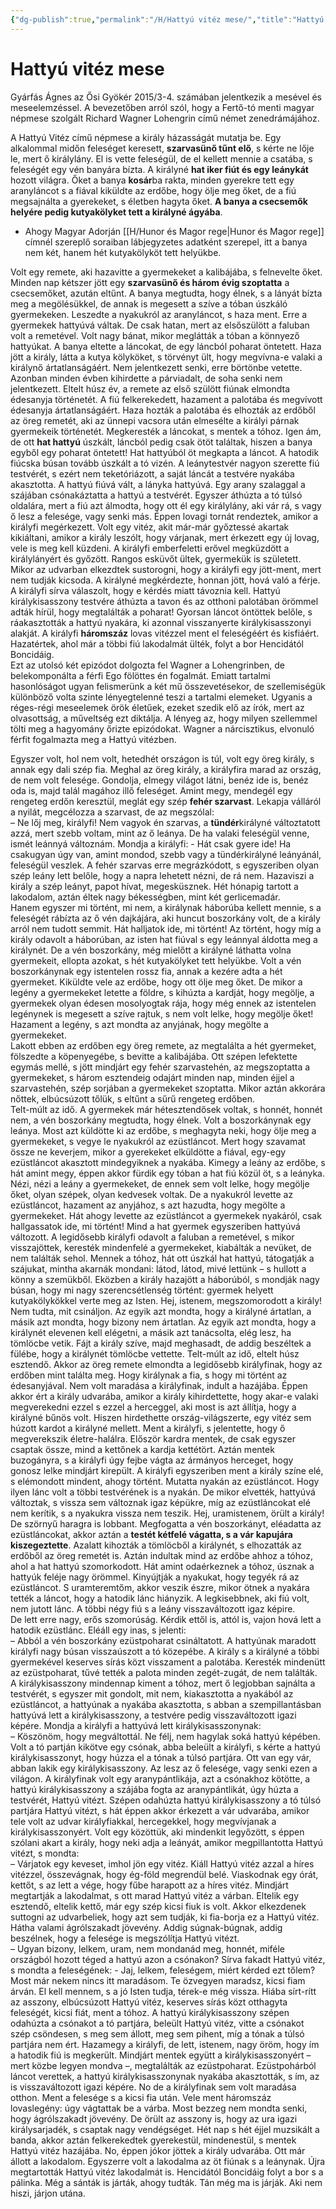 ```yaml
---
{"dg-publish":true,"permalink":"/H/Hattyú vitéz mese/","title":"Hattyú vitéz mese","created":"2024-05-01T15:05","updated":"2024-05-02T19:15"}
---
```



# Hattyú vitéz mese

Gyárfás Ágnes az Ősi Gyökér 2015/3-4. számában jelentkezik a mesével és meseelemzéssel. A bevezetőben arról szól, hogy a Fertő-tó menti magyar népmese szolgált Richard Wagner Lohengrin című német zenedrámájához.  

A Hattyú Vitéz című népmese a király házasságát mutatja be. Egy alkalommal midőn feleséget keresett, **szarvasünő tűnt elő**, s kérte ne lője le, mert ő királylány. El is vette feleségül, de el kellett mennie a csatába, s feleségét egy vén banyára bízta. A királyné **hat iker fiút és egy leánykát** hozott világra. Őket a banya **kosár**ba rakta, minden gyerekre tett egy aranyláncot s a fiával kiküldte az erdőbe, hogy ölje meg őket, de a fiú megsajnálta a gyerekeket, s életben hagyta őket. **A banya a csecsemők helyére pedig kutyakölyket tett a királyné ágyába**.  
- Ahogy Magyar Adorján [[H/Hunor és Magor rege\|Hunor és Magor rege]] címnél szereplő soraiban lábjegyzetes adatként szerepel, itt a banya nem két, hanem hét kutyakölyköt tett helyükbe.

Volt egy remete, aki hazavitte a gyermekeket a kalibájába, s felnevelte őket. Minden nap kétszer jött egy **szarvasünő és három évig szoptatta** a csecsemőket, azután eltűnt. A banya megtudta, hogy élnek, s a lányát bízta meg a megölésükkel, de annak is megesett a szíve a tóban úszkáló gyermekeken. Leszedte a nyakukról az aranyláncot, s haza ment. Erre a gyermekek hattyúvá váltak. De csak hatan, mert az elsőszülött a faluban volt a remetével. Volt nagy bánat, mikor meglátták a tóban a könnyező hattyúkat. A banya eltette a láncokat, de egy láncból poharat öntetett. Haza jött a király, látta a kutya kölyköket, s törvényt ült, hogy megvívna-e valaki a királynő ártatlanságáért. Nem jelentkezett senki, erre börtönbe vetette. Azonban minden évben kihirdette a párviadalt, de soha senki nem jelentkezett. Eltelt húsz év, a remete az első szülött fiúnak elmondta édesanyja történetét. A fiú felkerekedett, hazament a palotába és megvívott édesanyja ártatlanságáért. Haza hozták a palotába és elhozták az erdőből az öreg remetét, aki az ünnepi vacsora után elmesélte a királyi párnak gyermekeik történetét. Megkeresték a láncokat, s mentek a tóhoz. Igen ám, de ott **hat hattyú** úszkált, láncból pedig csak ötöt találtak, hiszen a banya egyből egy poharat öntetett! Hat hattyúból öt megkapta a láncot. A hatodik fiúcska búsan tovább úszkált a tó vizén. A leánytestvér nagyon szerette fiú testvérét, s ezért nem teketóriázott, a saját láncát a testvére nyakába akasztotta. A hattyú fiúvá vált, a lányka hattyúvá. Egy arany szalaggal a szájában csónakáztatta a hattyú a testvérét. Egyszer áthúzta a tó túlsó oldalára, mert a fiú azt álmodta, hogy ott él egy királylány, aki vár rá, s vagy ő lesz a felesége, vagy senki más. Éppen lovagi tornát rendeztek, amikor a királyfi megérkezett. Volt egy vitéz, akit már-már győztessé akartak kikiáltani, amikor a király leszólt, hogy várjanak, mert érkezett egy új lovag, vele is meg kell küzdeni. A királyfi emberfeletti erővel megküzdött a királylányért és győzött. Rangos esküvőt ültek, gyermekük is született. Mikor az udvarban elkezdtek sustorogni, hogy a királyfi egy jött-ment, mert nem tudják kicsoda. A királyné megkérdezte, honnan jött, hová való a férje. A királyfi sírva válaszolt, hogy e kérdés miatt távoznia kell. Hattyú királykisasszony testvére áthúzta a tavon és az otthoni palotában örömmel adták hírül, hogy megtalálták a poharat! Gyorsan láncot öntöttek belőle, s ráakasztották a hattyú nyakára, ki azonnal visszanyerte királykisasszonyi alakját. A királyfi **háromszáz** lovas vitézzel ment el feleségéért és kisfiáért. Hazatértek, ahol már a többi fiú lakodalmát ülték, folyt a bor Hencidától Boncidáig.  
Ezt az utolsó két epizódot dolgozta fel Wagner a Lohengrinben, de belekomponálta a férfi Ego fölöttes én fogalmát. Emiatt tartalmi hasonlóságot ugyan felismerünk a két mű összevetésekor, de szellemiségük különböző volta szinte lényegtelenné teszi a tartalmi elemeket. Ugyanis a réges-régi meseelemek örök életűek, ezeket szedik elő az írók, mert az olvasottság, a műveltség ezt diktálja. A lényeg az, hogy milyen szellemmel tölti meg a hagyomány őrizte epizódokat. Wagner a nárcisztikus, elvonuló férfit fogalmazta meg a Hattyú vitézben.  

Egyszer volt, hol nem volt, hetedhét országon is túl, volt egy öreg király, s annak egy dali szép fia. Meghal az öreg király, a királyfira marad az ország, de nem volt felesége. Gondolja, elmegy világot látni, benéz ide is, benéz oda is, majd talál magához illő feleséget. Amint megy, mendegél egy rengeteg erdőn keresztül, meglát egy szép **fehér szarvast**. Lekapja válláról a nyilát, megcélozza a szarvast, de az megszólal:  
– Ne lőj meg, királyfi! Nem vagyok én szarvas, a **tündér**királyné változtatott azzá, mert szebb voltam, mint az ő leánya. De ha valaki feleségül venne, ismét leánnyá változnám. Mondja a királyfi: - Hát csak gyere ide! Ha csakugyan úgy van, amint mondod, szebb vagy a tündérkirályné leányánál, feleségül veszlek. A fehér szarvas erre megrázkódott, s egyszeriben olyan szép leány lett belőle, hogy a napra lehetett nézni, de rá nem. Hazaviszi a király a szép leányt, papot hívat, megesküsznek. Hét hónapig tartott a lakodalom, aztán éltek nagy békességben, mint két gerlicemadár.  
Hanem egyszer mi történt, mi nem, a királynak háborúba kellett mennie, s a feleségét rábízta az ő vén dajkájára, aki huncut boszorkány volt, de a király arról nem tudott semmit. Hát halljatok ide, mi történt! Az történt, hogy míg a király odavolt a háborúban, az isten hat fiúval s egy leánnyal áldotta meg a királynét. De a vén boszorkány, még mielőtt a királyné láthatta volna gyermekeit, ellopta azokat, s hét kutyakölyket tett helyükbe. Volt a vén boszorkánynak egy istentelen rossz fia, annak a kezére adta a hét gyermeket. Kiküldte vele az erdőbe, hogy ott ölje meg őket. De mikor a legény a gyermekeket letette a földre, s kihúzta a kardját, hogy megölje, a gyermekek olyan édesen mosolyogtak rája, hogy még ennek az istentelen legénynek is megesett a szíve rajtuk, s nem volt lelke, hogy megölje őket! Hazament a legény, s azt mondta az anyjának, hogy megölte a gyermekeket.  
Lakott ebben az erdőben egy öreg remete, az megtalálta a hét gyermeket, fölszedte a köpenyegébe, s bevitte a kalibájába. Ott szépen lefektette egymás mellé, s jött mindjárt egy fehér szarvastehén, az megszoptatta a gyermekeket, s három esztendeig odajárt minden nap, minden éjjel a szarvastehén, szép sorjában a gyermekeket szoptatta. Mikor aztán akkorára nőttek, elbúcsúzott tőlük, s eltűnt a sűrű rengeteg erdőben.  
Telt-múlt az idő. A gyermekek már hétesztendősek voltak, s honnét, honnét nem, a vén boszorkány megtudta, hogy élnek. Volt a boszorkánynak egy leánya. Most azt küldötte ki az erdőbe, s meghagyta neki, hogy ölje meg a gyermekeket, s vegye le nyakukról az ezüstláncot. Mert hogy szavamat össze ne keverjem, mikor a gyerekeket elküldötte a fiával, egy-egy ezüstláncot akasztott mindegyiknek a nyakába. Kimegy a leány az erdőbe, s hát amint megy, éppen akkor fürdik egy tóban a hat fiú közül öt, s a leányka. Nézi, nézi a leány a gyermekeket, de ennek sem volt lelke, hogy megölje őket, olyan szépek, olyan kedvesek voltak. De a nyakukról levette az ezüstláncot, hazament az anyjához, s azt hazudta, hogy megölte a gyermekeket. Hát ahogy levette az ezüstláncot a gyermekek nyakáról, csak hallgassatok ide, mi történt! Mind a hat gyermek egyszeriben hattyúvá változott. A legidősebb királyfi odavolt a faluban a remetével, s mikor visszajöttek, keresték mindenfelé a gyermekeket, kiabálták a nevüket, de nem találták sehol. Mennek a tóhoz, hát ott úszkál hat hattyú, tátogatják a szájukat, mintha akarnák mondani: látod, látod, mivé lettünk – s hullott a könny a szemükből. Eközben a király hazajött a háborúból, s mondják nagy búsan, hogy mi nagy szerencsétlenség történt: gyermek helyett kutyakölykökkel verte meg az Isten. Hej, istenem, megszomorodott a király! Nem tudta, mit csináljon. Az egyik azt mondta, hogy a királyné ártatlan, a másik azt mondta, hogy bizony nem ártatlan. Az egyik azt mondta, hogy a királynét elevenen kell elégetni, a másik azt tanácsolta, elég lesz, ha tömlöcbe vetik. Fájt a király szíve, majd meghasadt, de addig beszéltek a fülébe, hogy a királynét tömlöcbe vettette. Telt-múlt az idő, eltelt húsz esztendő. Akkor az öreg remete elmondta a legidősebb királyfinak, hogy az erdőben mint találta meg. Hogy királynak a fia, s hogy mi történt az édesanyjával. Nem volt maradása a királyfinak, indult a hazájába. Éppen akkor ért a király udvarába, amikor a király kihirdettette, hogy akar-e valaki megverekedni ezzel s ezzel a herceggel, aki most is azt állítja, hogy a királyné bűnös volt. Hiszen hirdethette ország-világszerte, egy vitéz sem húzott kardot a királyné mellett. Ment a királyfi, s jelentette, hogy ő megverekszik életre-halálra. Először kardra mentek, de csak egyszer csaptak össze, mind a kettőnek a kardja kettétört. Aztán mentek buzogányra, s a királyfi úgy fejbe vágta az ármányos herceget, hogy gonosz lelke mindjárt kirepült. A királyfi egyszeriben ment a király színe elé, s elémondott mindent, ahogy történt. Mutatta nyakán az ezüstláncot. Hogy ilyen lánc volt a többi testvérének is a nyakán. De mikor elvették, hattyúvá változtak, s vissza sem változnak igaz képükre, míg az ezüstláncokat elé nem kerítik, s a nyakukra vissza nem teszik. Hej, uramistenem, örült a király! De szörnyű haragra is lobbant. Megfogatta a vén boszorkányt, eléadatta az ezüstláncokat, akkor aztán a **testét kétfelé vágatta, s a vár kapujára kiszegeztette**. Azalatt kihozták a tömlöcből a királynét, s elhozatták az erdőből az öreg remetét is. Aztán indultak mind az erdőbe ahhoz a tóhoz, ahol a hat hattyú szomorkodott. Hát amint odaérkeznek a tóhoz, úsznak a hattyúk feléje nagy örömmel. Kinyújtják a nyakukat, hogy tegyék rá az ezüstláncot. S uramteremtőm, akkor veszik észre, mikor ötnek a nyakára tették a láncot, hogy a hatodik lánc hiányzik. A legkisebbnek, aki fiú volt, nem jutott lánc. A többi négy fiú s a leány visszaváltozott igaz képire.  
De lett erre nagy, erős szomorúság. Kérdik ettől is, attól is, vajon hová lett a hatodik ezüstlánc. Eléáll egy inas, s jelenti:  
– Abból a vén boszorkány ezüstpoharat csináltatott. A hattyúnak maradott királyfi nagy búsan visszaúszott a tó közepébe. A király s a királyné a többi gyermekével keserves sírás közt visszament a palotába. Keresték mindenütt az ezüstpoharat, tűvé tették a palota minden zegét-zugát, de nem találták. A királykisasszony mindennap kiment a tóhoz, mert ő legjobban sajnálta a testvérét, s egyszer mit gondolt, mit nem, kiakasztotta a nyakából az ezüstláncot, a hattyúnak a nyakába akasztotta, s abban a szempillantásban hattyúvá lett a királykisasszony, a testvére pedig visszaváltozott igazi képére. Mondja a királyfi a hattyúvá lett királykisasszonynak:  
– Köszönöm, hogy megváltottál. Ne félj, nem hagylak soká hattyú képében. Volt a tó partján kikötve egy csónak, abba beleült a királyfi, s kérte a hattyú királykisasszonyt, hogy húzza el a tónak a túlsó partjára. Ott van egy vár, abban lakik egy királykisasszony. Az lesz az ő felesége, vagy senki ezen a világon. A királyfinak volt egy aranypántlikája, azt a csónakhoz kötötte, a hattyú királykisasszony a szájába fogta az aranypántlikát, úgy húzta a testvérét, Hattyú vitézt. Szépen odahúzta hattyú királykisasszony a tó túlsó partjára Hattyú vitézt, s hát éppen akkor érkezett a vár udvarába, amikor tele volt az udvar királyfiakkal, hercegekkel, hogy megvívjanak a királykisasszonyért. Volt egy közöttük, aki mindenkit legyőzött, s éppen szólani akart a király, hogy neki adja a leányát, amikor megpillantotta Hattyú vitézt, s mondta:  
– Várjatok egy keveset, imhol jön egy vitéz. Kiáll Hattyú vitéz azzal a híres vitézzel, összevágnak, hogy ég-föld megrendül belé. Viaskodnak egy órát, kettőt, s az lett a vége, hogy fűbe harapott az a híres vitéz. Mindjárt megtartják a lakodalmat, s ott marad Hattyú vitéz a várban. Eltelik egy esztendő, eltelik kettő, már egy szép kicsi fiuk is volt. Akkor elkezdenek suttogni az udvarbeliek, hogy azt sem tudják, ki fia-borja ez a Hattyú vitéz. Hátha valami ágrólszakadt jövevény. Addig súgnak-búgnak, addig beszélnek, hogy a felesége is megszólítja Hattyú vitézt.  
– Ugyan bizony, lelkem, uram, nem mondanád meg, honnét, miféle országból hozott téged a hattyú azon a csónakon? Sírva fakadt Hattyú vitéz, s mondta a feleségének: - Jaj, lelkem, feleségem, miért kérded ezt tőlem? Most már nekem nincs itt maradásom. Te özvegyen maradsz, kicsi fiam árván. El kell mennem, s a jó Isten tudja, térek-e még vissza. Hiába sírt-rítt az asszony, elbúcsúzott Hattyú vitéz, keserves sírás közt otthagyta feleségét, kicsi fiát, ment a tóhoz. A hattyú királykisasszony szépen odahúzta a csónakot a tó partjára, beleült Hattyú vitéz, vitte a csónakot szép csöndesen, s meg sem állott, meg sem pihent, míg a tónak a túlsó partjára nem ért. Hazamegy a királyfi, de lett, istenem, nagy öröm, hogy ím a hatodik fiú is megkerült. Mindjárt mentek együtt a királykisasszonyért – mert közbe legyen mondva –, megtalálták az ezüstpoharat. Ezüstpohárból láncot verettek, a hattyú királykisasszonynak nyakába akasztották, s ím, az is visszaváltozott igazi képére. No de a királyfinak sem volt maradása otthon. Ment a felesége s a kicsi fia után. Vele ment háromszáz lovaslegény: úgy vágtattak be a várba. Most bezzeg nem mondta senki, hogy ágrólszakadt jövevény. De örült az asszony is, hogy az ura igazi királysarjadék, s csaptak nagy vendégséget. Hét nap s hét éjjel muzsikált a banda, akkor aztán felkerekedtek gyerekestül, mindenestül, s mentek Hattyú vitéz hazájába. No, éppen jókor jöttek a király udvarába. Ott már állott a lakodalom. Egyszerre volt a lakodalma az öt fiúnak s a leánynak. Újra megtartották Hattyú vitéz lakodalmát is. Hencidától Boncidáig folyt a bor s a pálinka. Még a sánták is járták, ahogy tudták. Tán még ma is járják. Aki nem hiszi, járjon utána.  